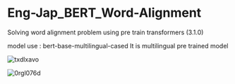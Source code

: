 # Eng-Jap_BERT_Word-Alignment
Solving word alignment problem using pre train transformers (3.1.0)

model use : bert-base-multilingual-cased
It is multilingual pre trained model

![txdlxavo](https://github.com/ajitwankhede/Eng-Jap_BERT_Word-Alignment/assets/85306409/0959e6ee-ddca-491f-afa4-82acf68bd318)

![0rgl076d](https://github.com/ajitwankhede/Eng-Jap_BERT_Word-Alignment/assets/85306409/b5454129-f6ef-4b99-a7fe-6335f9801c7c)
